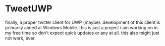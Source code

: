 # TweetUWP
finally, a proper twitter client for UWP (maybe). development of this client is primarily aimed at Windows Mobile. this is just a project i am working on in my free time so don't
expect quick updates or any at all. this also might just not work, ever.
